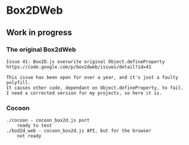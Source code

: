 # Box2DWeb

## Work in progress


### The original Box2dWeb

    Issue 41: Box2D.js overwrite original Object.defineProperty
    https://code.google.com/p/box2dweb/issues/detail?id=41

    This issue has been open for over a year, and it's just a faulty polyfill.
    It causes other code, dependant on Object.defineProperty, to fail.
    I need a corrected version for my projects, so here it is.


### Cocoon

    ./cocoon - cocoon_box2d.js port
        ready to test
    ./bod2d_web - cocoon_box2d.js API, but for the browser
        not ready